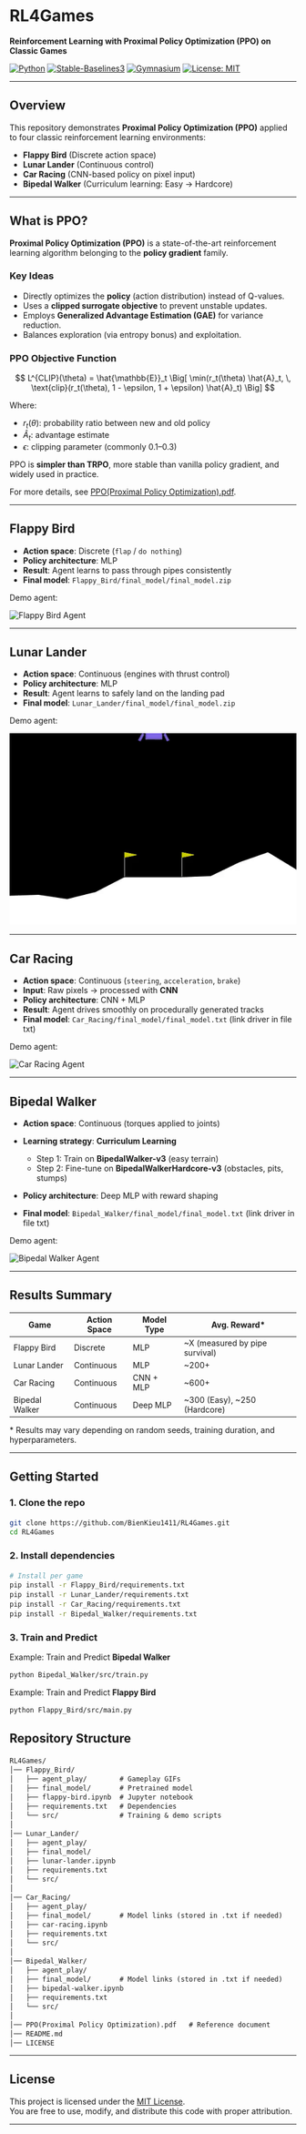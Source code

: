 # RL4Games

**Reinforcement Learning with Proximal Policy Optimization (PPO) on Classic Games**

[![Python](https://img.shields.io/badge/Python-3.10%2B-blue)](https://www.python.org/)
[![Stable-Baselines3](https://img.shields.io/badge/SB3-2.1.0-green)](https://github.com/DLR-RM/stable-baselines3)
[![Gymnasium](https://img.shields.io/badge/Gymnasium-0.29.0-orange)](https://gymnasium.farama.org/)
[![License: MIT](https://img.shields.io/badge/License-MIT-yellow.svg)](LICENSE)

---

## Overview

This repository demonstrates **Proximal Policy Optimization (PPO)** applied to four classic reinforcement learning environments:

* **Flappy Bird** (Discrete action space)
* **Lunar Lander** (Continuous control)
* **Car Racing** (CNN-based policy on pixel input)
* **Bipedal Walker** (Curriculum learning: Easy → Hardcore)
---

## What is PPO?

**Proximal Policy Optimization (PPO)** is a state-of-the-art reinforcement learning algorithm belonging to the **policy gradient** family.

### Key Ideas

* Directly optimizes the **policy** (action distribution) instead of Q-values.
* Uses a **clipped surrogate objective** to prevent unstable updates.
* Employs **Generalized Advantage Estimation (GAE)** for variance reduction.
* Balances exploration (via entropy bonus) and exploitation.

### PPO Objective Function

$$
L^{CLIP}(\theta) = \hat{\mathbb{E}}_t \Big[ \min(r_t(\theta) \hat{A}_t, \, \text{clip}(r_t(\theta), 1 - \epsilon, 1 + \epsilon) \hat{A}_t) \Big]
$$

Where:

* $r_t(\theta)$: probability ratio between new and old policy
* $\hat{A}_t$: advantage estimate
* $\epsilon$: clipping parameter (commonly 0.1–0.3)

PPO is **simpler than TRPO**, more stable than vanilla policy gradient, and widely used in practice. 

For more details, see [PPO(Proximal Policy Optimization).pdf](PPO(Proximal%20Policy%20Optimization).pdf).

---

## Flappy Bird

* **Action space**: Discrete (`flap` / `do nothing`)
* **Policy architecture**: MLP
* **Result**: Agent learns to pass through pipes consistently
* **Final model**: `Flappy_Bird/final_model/final_model.zip`

Demo agent:

![Flappy Bird Agent](Flappy_Bird/agent_play/flappy_bird_agent.gif)

---

## Lunar Lander

* **Action space**: Continuous (engines with thrust control)
* **Policy architecture**: MLP
* **Result**: Agent learns to safely land on the landing pad
* **Final model**: `Lunar_Lander/final_model/final_model.zip`

Demo agent:

![Lunar Lander Agent](Lunar_Lander/agent_play/lunar_lander_agent.gif)

---

## Car Racing

* **Action space**: Continuous (`steering`, `acceleration`, `brake`)
* **Input**: Raw pixels → processed with **CNN**
* **Policy architecture**: CNN + MLP
* **Result**: Agent drives smoothly on procedurally generated tracks
* **Final model**: `Car_Racing/final_model/final_model.txt` (link driver in file txt)

Demo agent:

![Car Racing Agent](Car_Racing/agent_play/car_racing_agent.gif)

---

## Bipedal Walker

* **Action space**: Continuous (torques applied to joints)
* **Learning strategy**: **Curriculum Learning**

  * Step 1: Train on **BipedalWalker-v3** (easy terrain)
  * Step 2: Fine-tune on **BipedalWalkerHardcore-v3** (obstacles, pits, stumps)
* **Policy architecture**: Deep MLP with reward shaping
* **Final model**: `Bipedal_Walker/final_model/final_model.txt` (link driver in file txt)

Demo agent:

![Bipedal Walker Agent](Bipedal_Walker/agent_play/Bipedal_Walker_Hardcore.gif)

---

## Results Summary

| Game           | Action Space | Model Type | Avg. Reward*                  |
| -------------- | ------------ | ---------- | ------------------------------ |
| Flappy Bird    | Discrete     | MLP        | ~X (measured by pipe survival) |
| Lunar Lander   | Continuous   | MLP        | ~200+                          |
| Car Racing     | Continuous   | CNN + MLP  | ~600+                          |
| Bipedal Walker | Continuous   | Deep MLP   | ~300 (Easy), ~250 (Hardcore)   |

\* Results may vary depending on random seeds, training duration, and hyperparameters.

---

## Getting Started

### 1. Clone the repo

```bash
git clone https://github.com/BienKieu1411/RL4Games.git
cd RL4Games
```

### 2. Install dependencies

```bash
# Install per game
pip install -r Flappy_Bird/requirements.txt
pip install -r Lunar_Lander/requirements.txt
pip install -r Car_Racing/requirements.txt
pip install -r Bipedal_Walker/requirements.txt
```

### 3. Train and Predict

Example: Train and Predict **Bipedal Walker**

```bash
python Bipedal_Walker/src/train.py
```

Example: Train and Predict **Flappy Bird**

```bash
python Flappy_Bird/src/main.py
```


## Repository Structure

```
RL4Games/
│── Flappy_Bird/
│   ├── agent_play/        # Gameplay GIFs
│   ├── final_model/       # Pretrained model
│   ├── flappy-bird.ipynb  # Jupyter notebook
│   ├── requirements.txt   # Dependencies
│   └── src/               # Training & demo scripts
│
│── Lunar_Lander/
│   ├── agent_play/
│   ├── final_model/
│   ├── lunar-lander.ipynb
│   ├── requirements.txt
│   └── src/
│
│── Car_Racing/
│   ├── agent_play/
│   ├── final_model/       # Model links (stored in .txt if needed)
│   ├── car-racing.ipynb
│   ├── requirements.txt
│   └── src/
│
│── Bipedal_Walker/
│   ├── agent_play/
│   ├── final_model/       # Model links (stored in .txt if needed)
│   ├── bipedal-walker.ipynb
│   ├── requirements.txt
│   └── src/
│
│── PPO(Proximal Policy Optimization).pdf   # Reference document
│── README.md
│── LICENSE
```

---

## License

This project is licensed under the [MIT License](LICENSE).  
You are free to use, modify, and distribute this code with proper attribution.

---
